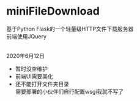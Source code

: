 # miniFileDownload
基于Python Flask的一个轻量级HTTP文件下载服务器
<br />前端使用JQuery

<br />2020年6月12日
+ 暂时没空维护
+ 前端UI需要美化
+ 还不能打开文件夹目录
<br />需要部署的小伙伴们自行配置wsgi我就不写了
